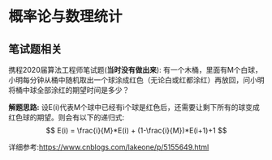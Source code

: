 # 概率论与数理统计
## 笔试题相关
携程2020届算法工程师笔试题(**当时没有做出来**):
有一个木桶，里面有M个白球，小明每分钟从桶中随机取出一个球涂成红色（无论白或红都涂红）再放回，问小明将桶中球全部涂红的期望时间是多少？

**解题思路:**  设E(i)代表M个球中已经有i个球是红色后，还需要让剩下所有的球变成红色球的期望。则会有以下的递归式:
$$ E(i) = \frac{i}{M}*E(i) + (1-\frac{i}{M})*E(i+1)+1 $$

详细参考:https://www.cnblogs.com/lakeone/p/5155649.html